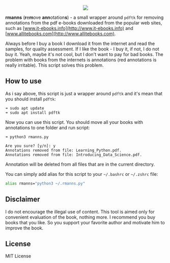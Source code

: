 <a href="https://github.com/lk-geimfari/rmanns/">
    <p align="center">
      <img src="https://raw.githubusercontent.com/lk-geimfari/rmanns/master/logo.png">
    </p>
</a>


**rmanns** (**r**e**m**ove **ann**otation**s**) - a small wrapper around `pdftk` for removing annotations from the pdf e-books downloaded from the popular web sites, such as [www.it-ebooks.info](http://www.it-ebooks.info) and [www.allitebooks.com](http://www.allitebooks.com).

Always before I buy a book I download it from the internet and read the samples, for quality assessment. If I like the book - I buy it, if not, I do not buy it. Yeah, maybe it's not cool, but I don't want to pay for bad books. The problem with books from the internets is annotations (red annotations is really irritable). This script solves this problem.

## How to use

As i say above, this script is just a wrapper around `pdftk` and it's mean that you should install `pdftk`:

```
➜ sudo apt update
➜ sudo apt install pdftk
```

Now you can use this script. You should move all your books with annotations to one folder and run script:
```
➜ python3 rmanns.py

Are you sure? [y/n]: y
Annotations removed from file: Learning_Python.pdf.
Annotations removed from file: Introducing_Data_Science.pdf.
```

Annotation will be deleted from all files that are in the current directory.


You can simply add alias for this script to your `~/.bashrc` or `~/.zshrc` file:

```bash
alias rmanns="python3 ~/.rmanns.py"
```

## Disclaimer
I do not encourage the illegal use of content. This tool is aimed only for convenient evaluation of the book, nothing more. I recommend you buy books that you like. So you support your favorite author and motivate him to improve the book.

## License
MIT License
